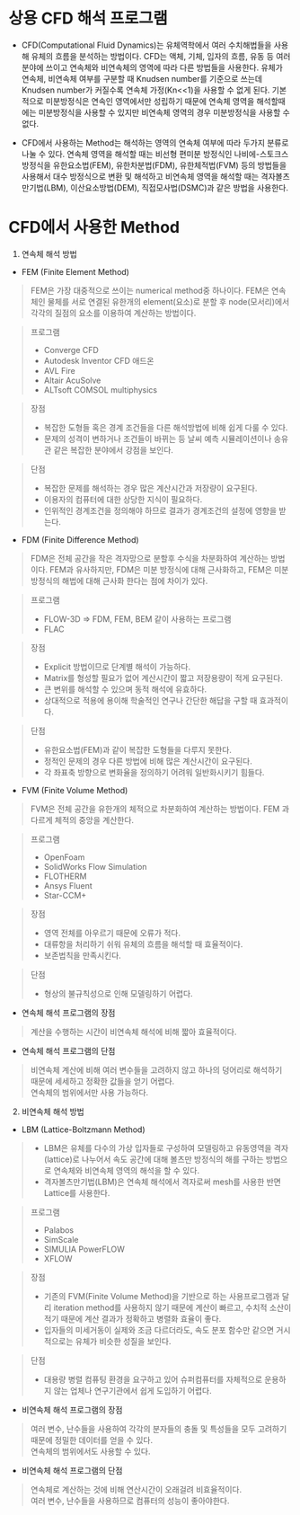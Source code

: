 # 상용 CFD 해석 프로그램
+ CFD(Computational Fluid Dynamics)는 유체역학에서 여러 수치해법들을 사용해 유체의 흐름을 분석하는 방법이다. CFD는 액체, 기체, 입자의 흐름, 유동 등 여러 분야에 쓰이고 연속체와 비연속체의 영역에 따라 다른 방법들을 사용한다. 유체가 연속체, 비연속체 여부를 구분할 때 Knudsen number를 기준으로 쓰는데 Knudsen number가 커질수록 연속체 가정(Kn<<1)을 사용할 수 없게 된다. 기본적으로 미분방정식은 연속인 영역에서만 성립하기 때문에 연속체 영역을 해석할때에는 미분방정식을 사용할 수 있지만 비연속체 영역의 경우 미분방정식을 사용할 수 없다.

+ CFD에서 사용하는 Method는 해석하는 영역의 연속체 여부에 따라 두가지 분류로 나눌 수 있다. 연속체 영역을 해석할 때는 비선형 편미분 방정식인 나비에-스토크스 방정식을 유한요소법(FEM), 유한차분법(FDM), 유한체적법(FVM) 등의 방법들을 사용해서 대수 방정식으로 변환 및 해석하고 비연속체 영역을 해석할 때는 격자볼츠만기법(LBM), 이산요소방법(DEM), 직접모사법(DSMC)과 같은 방법을 사용한다.
# CFD에서 사용한 Method

1. 연속체 해석 방법

*	FEM (Finite Element Method)

>	FEM은 가장 대중적으로 쓰이는 numerical method중 하나이다. FEM은 연속체인 물체를 서로 연결된 유한개의 element(요소)로 분할 후 node(모서리)에서 각각의 질점의 요소를 이용하여 계산하는 방법이다.

>	프로그램
>*	Converge CFD
>*	Autodesk Inventor CFD 애드온
>*	AVL Fire
>*	Altair AcuSolve
>*	ALTsoft COMSOL multiphysics

>	장점
>*	복잡한 도형들 혹은 경계 조건들을 다른 해석방법에 비해 쉽게 다룰 수 있다.
>*	문제의 성격이 변하거나 조건들이 바뀌는 등 날씨 예측 시뮬레이션이나 송유관 같은 복잡한 분야에서 강점을 보인다.

>	단점
>*	복잡한 문제를 해석하는 경우 많은 계산시간과 저장량이 요구된다.
>*	이용자의 컴퓨터에 대한 상당한 지식이 필요하다.
>*	인위적인 경계조건을 정의해야 하므로 결과가 경계조건의 설정에 영향을 받는다.

*	FDM (Finite Difference Method)

>	FDM은 전체 공간을 작은 격자망으로 분할후 수식을 차분화하여 계산하는 방법이다. FEM과 유사하지만, FDM은 미분 방정식에 대해 근사화하고, FEM은 미분 방정식의 해법에 대해 근사화 한다는 점에 차이가 있다.

>	프로그램
>*	FLOW-3D => FDM, FEM, BEM 같이 사용하는 프로그램
>*	FLAC

>	장점
>*	Explicit 방법이므로 단계별 해석이 가능하다.
>*	Matrix를 형성할 필요가 없어 계산시간이 짧고 저장용량이 적게 요구된다.
>*	큰 변위를 해석할 수 있으며 동적 해석에 유효하다.
>*	상대적으로 적용에 용이해 학술적인 연구나 간단한 해답을 구할 때 효과적이다.

>	단점
>*	유한요소법(FEM)과 같이 복잡한 도형들을 다루지 못한다.
>*	정적인 문제의 경우 다른 방법에 비해 많은 계산시간이 요구된다.
>*	각 좌표축 방향으로 변화율을 정의하기 어려워 일반화시키기 힘들다.

*	FVM (Finite Volume Method)
	
>	FVM은 전체 공간을 유한개의 체적으로 차분화하여 계산하는 방법이다. 
FEM 과 다르게 체적의 중앙을 계산한다.

>	프로그램
>*	OpenFoam
>*	SolidWorks Flow Simulation 
>*	FLOTHERM
>*	Ansys Fluent
>*	Star-CCM+

>	장점
>*	영역 전체를 아우르기 때문에 오류가 적다.
>*	대류항을 처리하기 쉬워 유체의 흐름을 해석할 때 효율적이다.
>*	보존법칙을 만족시킨다.

>	단점
>*	형상의 불규칙성으로 인해 모델링하기 어렵다.


*	연속체 해석 프로그램의 장점

>	계산을 수행하는 시간이 비연속체 해석에 비해 짧아 효율적이다. 

* 연속체 해석 프로그램의 단점

>	비연속체 계산에 비해 여러 변수들을 고려하지 않고 하나의 덩어리로 해석하기 때문에 세세하고 정확한 값들을 얻기 어렵다.  
> 연속체의 범위에서만 사용 가능하다.

2.	비연속체 해석 방법

*	LBM (Lattice-Boltzmann Method)

>*	LBM은 유체를 다수의 가상 입자들로 구성하여 모델링하고 유동영역을 격자(lattice)로 나누어서 속도 공간에 대해 볼츠만 방정식의 해를 구하는 방법으로 연속체와 비연속체 영역의 해석을 할 수 있다.  
>*	격자볼츠만기법(LBM)은 연속체 해석에서 격자로써 mesh를 사용한 반면 Lattice를 사용한다.

>	프로그램
>*	Palabos
>*	SimScale
>*	SIMULIA PowerFLOW
>*	XFLOW

>	장점
>*	기존의 FVM(Finite Volume Method)을 기반으로 하는 사용프로그램과 달리 iteration method를 사용하지 않기 때문에 계산이 빠르고, 수치적 소산이 적기 때문에 계산 결과가 정확하고 병렬화 효율이 좋다.  
>*	입자들의 미세거동이 실제와 조금 다르더라도, 속도 분포 함수만 같으면 거시적으로는 유체가 비슷한 성질을 보인다.

>	단점
>*	대용량 병렬 컴퓨팅 환경을 요구하고 있어 슈퍼컴퓨터를 자체적으로 운용하지 않는 업체나 연구기관에서 쉽게 도입하기 어렵다.

*	비연속체 해석 프로그램의 장점

>	여러 변수, 난수들을 사용하여 각각의 분자들의 충돌 및 특성들을 모두 고려하기 때문에 정밀한 데이터를 얻을 수 있다.  
>	연속체의 범위에서도 사용할 수 있다.

*	비연속체 해석 프로그램의 단점

>	연속체로 계산하는 것에 비해 연산시간이 오래걸려 비효율적이다.  
>	여러 변수, 난수들을 사용하므로 컴퓨터의 성능이 좋아야한다.
